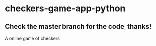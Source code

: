 # checkers-game-app-python
## Check the master branch for the code, thanks!
A online game of checkers

